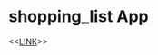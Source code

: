 # shopping_list App
<<[LINK](https://build.appcenter.ms/v0.1/apps/4e597822-bad8-4d1a-9e08-549000b3ef79/branches/main/badge)>>

